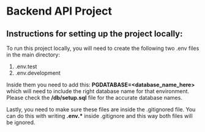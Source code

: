 # Backend API Project

## Instructions for setting up the project locally:

To run this project locally, you will need to create the following two .env files in the main directory:

1. .env.test
2. .env.development

Inside them you need to add this: <b>PGDATABASE=<database_name_here></b> which will need to include the right database name for that environment. Please check the <b> /db/setup.sql</b> file for the accurate database names.

Lastly, you need to make sure these files are inside the .gitignored file. You can do this with writing <b>.env.\*</b> inside .gitignore and this way both files will be ignored.
